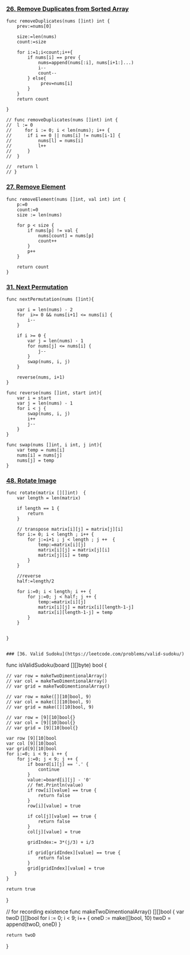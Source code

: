 ### [26. Remove Duplicates from Sorted Array](https://leetcode.com/problems/remove-duplicates-from-sorted-array/)

```
func removeDuplicates(nums []int) int {
    prev:=nums[0]
    
    size:=len(nums)
    count:=size

    for i:=1;i<count;i++{
        if nums[i] == prev {
            nums=append(nums[:i], nums[i+1:]...)
            i--
            count--
        } else{
             prev=nums[i]
        }
    }
    return count
    
}

// func removeDuplicates(nums []int) int {
// 	l := 0
//     for i := 0; i < len(nums); i++ {
// 		if i == 0 || nums[i] != nums[i-1] {
// 			nums[l] = nums[i]
// 			l++
// 		}
// 	}

// 	return l
// }

```

### [27. Remove Element](https://leetcode.com/problems/remove-element/)

```
func removeElement(nums []int, val int) int {
    p:=0
    count:=0
    size := len(nums)
    
    for p < size {
        if nums[p] != val {
            nums[count] = nums[p]
            count++
        }
        p++
    }
    
    return count
}

```

### [31. Next Permutation](https://leetcode.com/problems/next-permutation/)
```
func nextPermutation(nums []int){
    
    var i = len(nums) - 2
    for  i>= 0 && nums[i+1] <= nums[i] {
        i--
    }
    
    if i >= 0 {
        var j = len(nums) - 1
        for nums[j] <= nums[i] {
            j--
        }
        swap(nums, i, j)
    }
    
    reverse(nums, i+1)
}

func reverse(nums []int, start int){
    var i = start
    var j = len(nums) - 1
    for i < j {
        swap(nums, i, j)
        i++
        j--
    }
}

func swap(nums []int, i int, j int){
    var temp = nums[i]
    nums[i] = nums[j]
    nums[j] = temp  
}
```



### [48. Rotate Image](https://leetcode.com/problems/rotate-image/)
```
func rotate(matrix [][]int)  {
    var length = len(matrix)
    
    if length == 1 {
        return 
    }
    
    // transpose matrix[i][j] = matrix[j][i]
    for i:= 0; i < length ; i++ {
        for j:=i+1 ; j < length ; j ++  {
            temp:=matrix[i][j]
            matrix[i][j] = matrix[j][i]
            matrix[j][i] = temp
        }
    }
    
    //reverse
    half:=length/2
    
    for i:=0; i < length; i ++ {
        for j:=0; j < half; j ++ {
            temp:=matrix[i][j]
            matrix[i][j] = matrix[i][length-1-j]
            matrix[i][length-1-j] = temp
        }
    }

    
}


### [36. Valid Sudoku](https://leetcode.com/problems/valid-sudoku/)
```
func isValidSudoku(board [][]byte) bool {
    
    // var row = makeTwoDimentionalArray()
    // var col = makeTwoDimentionalArray()
    // var grid = makeTwoDimentionalArray()
    
    // var row = make([][10]bool, 9)
    // var col = make([][10]bool, 9)
    // var grid = make([][10]bool, 9)
    
    // var row = [9][10]bool{}
    // var col = [9][10]bool{}
    // var grid = [9][10]bool{}
    
    var row [9][10]bool
    var col [9][10]bool
    var grid[9][10]bool
    for i:=0; i < 9; i ++ {
        for j:=0; j < 9; j ++ {
            if board[i][j] == '.' {
				continue
			}
            value:=board[i][j] - '0'
            // fmt.Println(value)
            if row[i][value] == true {
                return false
            }
            row[i][value] = true
            
            if col[j][value] == true {
                return false
            }
            col[j][value] = true
            
            gridIndex:= 3*(j/3) + i/3
            
            if grid[gridIndex][value] == true {
                return false
            }
            grid[gridIndex][value] = true
       }
    }
    
    return true
}


// for recording existence
func makeTwoDimentionalArray() [][]bool {
	var twoD [][]bool
	for i := 0; i < 9; i++ {
		oneD := make([]bool, 10)
		twoD = append(twoD, oneD)
	}

	return twoD
}

```